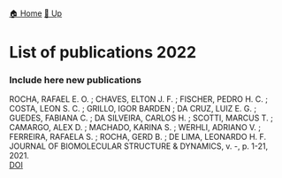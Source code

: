 [🏠 Home](../index.md) [🔼 Up](../publications.md)

# List of publications 2022

### Include here new publications
ROCHA, RAFAEL E. O. ; CHAVES, ELTON J. F. ; FISCHER, PEDRO H. C. ; COSTA, LEON S. C. ; GRILLO, IGOR BARDEN ; DA CRUZ, LUIZ E. G. ; GUEDES, FABIANA C. ; DA SILVEIRA, CARLOS H. ; SCOTTI, MARCUS T. ; CAMARGO, ALEX D. ; MACHADO, KARINA S. ; WERHLI, ADRIANO V. ; FERREIRA, RAFAELA S. ; ROCHA, GERD B. ; DE LIMA, LEONARDO H. F. <br />
JOURNAL OF BIOMOLECULAR STRUCTURE & DYNAMICS, v. -, p. 1-21, 2021. <br />
[DOI](http://dx.doi.org/10.1080/07391102.2021.1924271)


